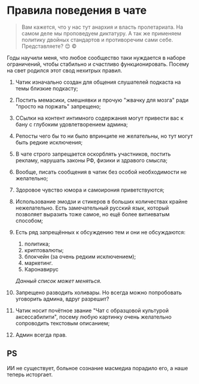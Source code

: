 #  Правила поведения в чате

> Вам кажется, что у нас тут анархия и власть пролетариата. На самом деле мы проповедуем диктатуру. А так же применяем политику двойных стандартов и противоречим сами себе. Представляете? 😊 ©

Годы научили меня, что любое сообщество таки нуждается в наборе ограничений, чтобы стабильно и счастливо функционировать. Посему на свет родился этот свод нехитрых правил.


1. Чатик изначально создан для общения слушателей подкаста на темы близкие подкасту;
1. Постить мемасики, смешнявки и прочую "жвачку для мозга" ради "просто на поржать" запрещено;
1. ССылки на контент интимного содержания могут привести вас к бану с глубоким удовлетворением админа;
1. Репосты чего бы то ни было впринципе не желательны, но тут могут быть редкие исключения;
1. В чате строго запрещается оскорблять участников, постить рекламу, нарушать законы РФ, физики и здравого смысла;
1. Вообще, писать сообщения в чатик без особой необходимости не желательно;
1. Здоровое чувство юмора и самоирония приветствуются;
1. Использование эмодзи и стикеров в больших количествах крайне нежелательно. Есть замечательный русский язык, который позволяет выразить тоже самое, но ещё более витиеватым способом;
1. Есть ряд запрещённых к обсуждению тем и они не обсуждаются:
    1. политика;
    1. криптовалюты;
    1. блокчейн (за очень редким исключением);
    1. маркетинг.
    1. Каронавирус
    
    *Данный список может меняться.*

1. Запрещено разводить холивары. Но всегда можно попробовать уговорить админа, вдруг разрешит?
1. Чатик носит почётное звание "Чат с образцовой культурой аксессабилити", посему любую картинку очень желательно сопроводить текстовым описанием;
1. Админ всегда прав.
## PS
ИИ не существует, больное сознание масмедиа порадило его, а наше теперь исторгает.

